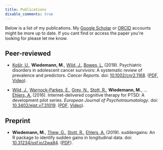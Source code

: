 ```yaml
---
title: Publications
disable_comments: true
---
```


Below is a list of my publications. My [Google Scholar](https://scholar.google.co.uk/citations?user=MlR2ow4AAAAJ&hl=en) or [ORCID](https://orcid.org/0000-0003-1991-282X) accounts might be more up to date. If you cant find or access the paper you're looking for please let me know.

## Peer-reviewed

- [Košir, U.](https://twitter.com/UrskaKosir), **Wiedemann, M.**, [Wild, J.](https://twitter.com/DrJenW), [Bowes, L.](https://twitter.com/DrLucyBowes) (2019). 
Psychiatric disorders in adolescent cancer survivors: A systematic review of prevalence and predictors. 
_Cancer Reports_. 
doi: [10.1002/cnr2.1168](https://onlinelibrary.wiley.com/doi/full/10.1002/cnr2.1168).
([PDF](https://onlinelibrary.wiley.com/doi/epdf/10.1002/cnr2.1168), [Video](https://youtu.be/4SBjIkFNAGQ)).

- [Wild, J.](https://twitter.com/DrJenW), [Warnock-Parkes, E.](https://twitter.com/EmmaWParkes), [Grey, N.](https://twitter.com/nickdgrey), [Stott, R.](https://twitter.com/DrRichardStott), **Wiedemann, M.**, … [Ehlers, A.](https://www.psy.ox.ac.uk/team/anke-ehlers) (2016). 
Internet-delivered cognitive therapy for PTSD: A development pilot series. 
_European Journal of Psychotraumatology_. 
doi: [10.3402/ejpt.v7.31019](https://www.tandfonline.com/doi/abs/10.3402/ejpt.v7.31019?needAccess=true#).
([PDF](https://www.tandfonline.com/doi/pdf/10.3402/ejpt.v7.31019?needAccess=true&), [Video](http://www.oxcadat.org/ptsd)).

## Preprint

- **Wiedemann, M.**, [Thew, G.](https://twitter.com/drgrahamthew), [Stott, R.](https://twitter.com/DrRichardStott), [Ehlers, A.](https://www.psy.ox.ac.uk/team/anke-ehlers) (2019). suddengains: An R package to identify sudden gains in longitudinal data. doi: [10.31234/osf.io/2wa84](https://psyarxiv.com/2wa84/). ([PDF](https://psyarxiv.com/2wa84/download)).